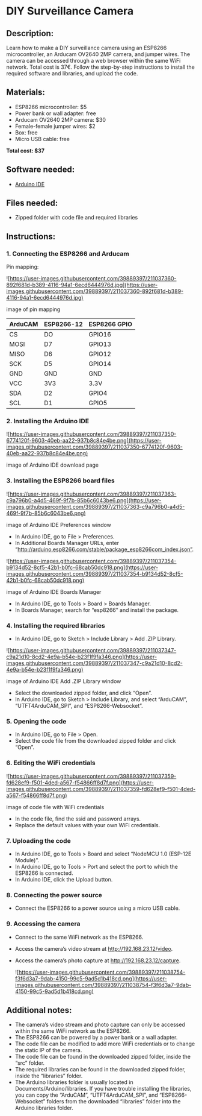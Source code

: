 # DIY Surveillance Camera

## Description:

Learn how to make a DIY surveillance camera using an ESP8266 microcontroller, an Arducam OV2640 2MP camera, and jumper wires. The camera can be accessed through a web browser within the same WiFi network. Total cost is 37€. Follow the step-by-step instructions to install the required software and libraries, and upload the code.

## Materials:

- ESP8266 microcontroller: $5
- Power bank or wall adapter: free
- Arducam OV2640 2MP camera: $30
- Female-female jumper wires: $2
- Box: free
- Micro USB cable: free

**Total cost: $37**

## Software needed:

- [Arduino IDE](https://www.arduino.cc/en/software)

## Files needed:

- Zipped folder with code file and required libraries

## Instructions:

### 1. Connecting the ESP8266 and Arducam

Pin mapping:

![https://user-images.githubusercontent.com/39889397/211037360-892f681d-b389-4116-94a1-6ecd6444976d.jpg](https://user-images.githubusercontent.com/39889397/211037360-892f681d-b389-4116-94a1-6ecd6444976d.jpg)

image of pin mapping

| ArduCAM | ESP8266-12 | ESP8266 GPIO |
| --- | --- | --- |
| CS | DO | GPIO16 |
| MOSI | D7 | GPIO13 |
| MISO | D6 | GPIO12 |
| SCK | D5 | GPIO14 |
| GND | GND | GND |
| VCC | 3V3 | 3.3V |
| SDA | D2 | GPIO4 |
| SCL | D1 | GPIO5 |

### 2. Installing the Arduino IDE

![https://user-images.githubusercontent.com/39889397/211037350-6774120f-9603-40eb-aa22-937b8c84e4be.png](https://user-images.githubusercontent.com/39889397/211037350-6774120f-9603-40eb-aa22-937b8c84e4be.png)

image of Arduino IDE download page

### 3. Installing the ESP8266 board files

![https://user-images.githubusercontent.com/39889397/211037363-c9a796b0-a4d5-469f-9f7b-85b6c6043be6.png](https://user-images.githubusercontent.com/39889397/211037363-c9a796b0-a4d5-469f-9f7b-85b6c6043be6.png)

image of Arduino IDE Preferences window

- In Arduino IDE, go to File > Preferences.
- In Additional Boards Manager URLs, enter “http://arduino.esp8266.com/stable/package_esp8266com_index.json”.

![https://user-images.githubusercontent.com/39889397/211037354-b9134d52-8cf5-42b1-b0fc-68cab50dc918.png](https://user-images.githubusercontent.com/39889397/211037354-b9134d52-8cf5-42b1-b0fc-68cab50dc918.png)

image of Arduino IDE Boards Manager

- In Arduino IDE, go to Tools > Board > Boards Manager.
- In Boards Manager, search for “esp8266” and install the package.

### 4. Installing the required libraries

- In Arduino IDE, go to Sketch > Include Library > Add .ZIP Library.

![https://user-images.githubusercontent.com/39889397/211037347-c9a21d10-8cd2-4e9a-b54e-b23f1f9fa346.png](https://user-images.githubusercontent.com/39889397/211037347-c9a21d10-8cd2-4e9a-b54e-b23f1f9fa346.png)

image of Arduino IDE Add .ZIP Library window

- Select the downloaded zipped folder, and click “Open”.
- In Arduino IDE, go to Sketch > Include Library, and select “ArduCAM”, “UTFT4ArduCAM_SPI”, and “ESP8266-Websocket”.

### 5. Opening the code

- In Arduino IDE, go to File > Open.
- Select the code file from the downloaded zipped folder and click “Open”.

### 6. Editing the WiFi credentials

![https://user-images.githubusercontent.com/39889397/211037359-fd628ef9-f501-4ded-a567-f54866ff8d7f.png](https://user-images.githubusercontent.com/39889397/211037359-fd628ef9-f501-4ded-a567-f54866ff8d7f.png)

image of code file with WiFi credentials

- In the code file, find the ssid and password arrays.
- Replace the default values with your own WiFi credentials.

### 7. Uploading the code

- In Arduino IDE, go to Tools > Board and select “NodeMCU 1.0 (ESP-12E Module)”.
- In Arduino IDE, go to Tools > Port and select the port to which the ESP8266 is connected.
- In Arduino IDE, click the Upload button.

### 8. Connecting the power source

- Connect the ESP8266 to a power source using a micro USB cable.

### 9. Accessing the camera

- Connect to the same WiFi network as the ESP8266.
- Access the camera’s video stream at http://192.168.23.12/video.
- Access the camera’s photo capture at http://192.168.23.12/capture.
    
    ![https://user-images.githubusercontent.com/39889397/211038754-f3f6d3a7-9dab-4150-99c5-9ad5d1b418cd.png](https://user-images.githubusercontent.com/39889397/211038754-f3f6d3a7-9dab-4150-99c5-9ad5d1b418cd.png)
    

## Additional notes:

- The camera’s video stream and photo capture can only be accessed within the same WiFi network as the ESP8266.
- The ESP8266 can be powered by a power bank or a wall adapter.
- The code file can be modified to add more WiFi credentials or to change the static IP of the camera.
- The code file can be found in the downloaded zipped folder, inside the “src” folder.
- The required libraries can be found in the downloaded zipped folder, inside the “libraries” folder.
- The Arduino libraries folder is usually located in Documents/Arduino/libraries. If you have trouble installing the libraries, you can copy the “ArduCAM”, “UTFT4ArduCAM_SPI”, and “ESP8266-Websocket” folders from the downloaded “libraries” folder into the Arduino libraries folder.